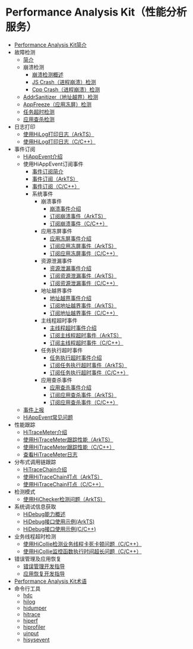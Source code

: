 # Performance Analysis Kit（性能分析服务）<!--performance-analysis-kit-->

<!--Kit: Performance Analysis Kit-->
<!--Subsystem: HiviewDFX-->
<!--Owner: @mzyan-->
<!--Designer: @liyueric-->
<!--Tester: @gcw_KuLfPSbe-->
<!--Adviser: @foryourself-->

- [Performance Analysis Kit简介](performance-analysis-kit-overview.md)
- 故障检测<!--fault-analysis-->
  - [简介](fault-detection-overview.md)
  - 崩溃检测<!--crash-detection-->
    - [崩溃检测概述](crash-detection-overview.md)
    - [JS Crash（进程崩溃）检测](jscrash-guidelines.md)
    - [Cpp Crash（进程崩溃）检测](cppcrash-guidelines.md)
  - [AddrSanitizer（地址越界）检测](address-sanitizer-guidelines.md)
  - [AppFreeze（应用冻屏）检测](appfreeze-guidelines.md)
  - [任务超时检测](apptask-timeout-guidelines.md)
  - [应用查杀检测](appkilled-guidelines.md)
- 日志打印<!--hilog-dev-->
  - [使用HiLog打印日志（ArkTS）](hilog-guidelines-arkts.md)
  - [使用HiLog打印日志（C/C++）](hilog-guidelines-ndk.md)
- 事件订阅<!--hiappevent-->
  - [HiAppEvent介绍](hiappevent-intro.md)
  - 使用HiAppEvent订阅事件<!--event-subscription-->
    - [事件订阅简介](event-subscription-overview.md)
    - [事件订阅（ArkTS）](hiappevent-watcher-app-events-arkts.md)
    - [事件订阅（C/C++）](hiappevent-watcher-app-events-ndk.md)
    - 系统事件<!--system-events-->
      - 崩溃事件<!--crash-events-->
        - [崩溃事件介绍](hiappevent-watcher-crash-events.md)
        - [订阅崩溃事件（ArkTS）](hiappevent-watcher-crash-events-arkts.md)
        - [订阅崩溃事件（C/C++）](hiappevent-watcher-crash-events-ndk.md)
      - 应用冻屏事件<!--freeze-events-->
        - [应用冻屏事件介绍](hiappevent-watcher-freeze-events.md)
        - [订阅应用冻屏事件（ArkTS）](hiappevent-watcher-freeze-events-arkts.md)
        - [订阅应用冻屏事件（C/C++）](hiappevent-watcher-freeze-events-ndk.md)
      - 资源泄漏事件<!--resource-leak-events-->
        - [资源泄漏事件介绍](hiappevent-watcher-resourceleak-events.md)
        - [订阅资源泄漏事件（ArkTS）](hiappevent-watcher-resourceleak-events-arkts.md)
        - [订阅资源泄漏事件（C/C++）](hiappevent-watcher-resourceleak-events-ndk.md)
      - 地址越界事件<!--address-sanitizer-events-->
        - [地址越界事件介绍](hiappevent-watcher-address-sanitizer-events.md)
        - [订阅地址越界事件（ArkTS）](hiappevent-watcher-address-sanitizer-events-arkts.md)
        - [订阅地址越界事件（C/C++）](hiappevent-watcher-address-sanitizer-events-ndk.md)
      - 主线程超时事件<!--main-thread-jank-events-->
        - [主线程超时事件介绍](hiappevent-watcher-mainthreadjank-events.md)
        - [订阅主线程超时事件（ArkTS）](hiappevent-watcher-mainthreadjank-events-arkts.md)
        - [订阅主线程超时事件（C/C++）](hiappevent-watcher-mainthreadjank-events-ndk.md)
      - 任务执行超时事件<!--app-hicollie-events-->
        - [任务执行超时事件介绍](hiappevent-watcher-apphicollie-events.md)
        - [订阅任务执行超时事件（ArkTS）](hiappevent-watcher-apphicollie-events-arkts.md)
        - [订阅任务执行超时事件（C/C++）](hiappevent-watcher-apphicollie-events-ndk.md)
      - 应用查杀事件<!--app-killed-events-->
        - [应用查杀事件介绍](hiappevent-watcher-app-killed-events.md)
        - [订阅应用查杀事件（ArkTS）](hiappevent-watcher-app-killed-events-arkts.md)
        - [订阅应用查杀事件（C/C++）](hiappevent-watcher-app-killed-events-ndk.md)
  <!--Del-->
  - [事件上报](hiappevent-event-reporting.md)
  <!--DelEnd-->
  - [HiAppEvent常见问题](hiappevent-faq.md)
- 性能跟踪<!--hitracemeter-->
  - [HiTraceMeter介绍](hitracemeter-intro.md)
  - [使用HiTraceMeter跟踪性能（ArkTS）](hitracemeter-guidelines-arkts.md)
  - [使用HiTraceMeter跟踪性能（C/C++）](hitracemeter-guidelines-ndk.md)
  - [查看HiTraceMeter日志](hitracemeter-view.md)
- 分布式调用链跟踪<!--hitracechain-->
  - [HiTraceChain介绍](hitracechain-intro.md)
  - [使用HiTraceChain打点（ArkTS）](hitracechain-guidelines-arkts.md)
  - [使用HiTraceChain打点（C/C++）](hitracechain-guidelines-ndk.md)
- 检测模式<!--hichecker-->
  - [使用HiChecker检测问题（ArkTS）](hichecker-guidelines-arkts.md)
- 系统调试信息获取<!--hidebug-->
  - [HiDebug能力概述](hidebug-guidelines.md)
  - [HiDebug接口使用示例(ArkTS)](hidebug-guidelines-arkts.md)
  - [HiDebug接口使用示例(C/C++)](hidebug-guidelines-ndk.md)
- 业务线程超时检测<!--hicollie-->
  - [使用HiCollie检测业务线程卡死卡顿问题（C/C++）](hicollie-guidelines-ndk.md)
  - [使用HiCollie监控函数执行时间超长问题（C/C++）](hicollie-settimer-guidelines-ndk.md)
- 错误管理及应用恢复<!--error-manager-->
  - [错误管理开发指导](errormanager-guidelines.md)
  - [应用恢复开发指导](apprecovery-guidelines.md)
- [Performance Analysis Kit术语](performance-analysis-kit-terminology.md)
- 命令行工具<!--perform-command-line-utilities-->
  - [hdc](hdc.md)
  - [hilog](hilog.md)
  - [hidumper](hidumper.md)
  - [hitrace](hitrace.md)
  - [hiperf](hiperf.md)
  - [hiprofiler](hiprofiler.md)
  - [uinput](uinput.md)
  <!--Del-->
  - [hisysevent](hisysevent.md)
  <!--DelEnd-->
